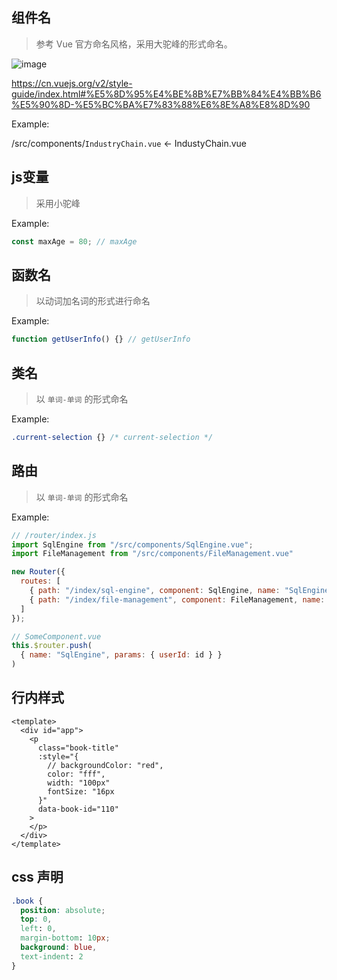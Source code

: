 ## 组件名

> 参考 Vue 官方命名风格，采用大驼峰的形式命名。

![image](/uploads/468416a837ad8c050b7c60fad71de6bf/image.png)

https://cn.vuejs.org/v2/style-guide/index.html#%E5%8D%95%E4%BE%8B%E7%BB%84%E4%BB%B6%E5%90%8D-%E5%BC%BA%E7%83%88%E6%8E%A8%E8%8D%90

Example:

/src/components/`IndustryChain.vue` <- IndustyChain.vue

## js变量

> 采用小驼峰

Example:

```js
const maxAge = 80; // maxAge
```

## 函数名

> 以动词加名词的形式进行命名

Example:

```js
function getUserInfo() {} // getUserInfo
```

## 类名

> 以 `单词-单词` 的形式命名

Example:

```css
.current-selection {} /* current-selection */
```

## 路由

> 以 `单词-单词` 的形式命名

Example:

```js
// /router/index.js
import SqlEngine from "/src/components/SqlEngine.vue";
import FileManagement from "/src/components/FileManagement.vue"

new Router({
  routes: [
    { path: "/index/sql-engine", component: SqlEngine, name: "SqlEngine" }, // "sql-engine"
    { path: "/index/file-management", component: FileManagement, name: "FileManagement" },
  ]
});

// SomeComponent.vue
this.$router.push(
  { name: "SqlEngine", params: { userId: id } }
)
```

## 行内样式

```vue
<template>
  <div id="app">
    <p
      class="book-title"
      :style="{
        // backgroundColor: "red",
        color: "fff",
        width: "100px"
        fontSize: "16px
      }"
      data-book-id="110"
    >
    </p>
  </div>
</template>
```

## css 声明

```css
.book {
  position: absolute;
  top: 0,
  left: 0,
  margin-bottom: 10px;
  background: blue,
  text-indent: 2
}
```